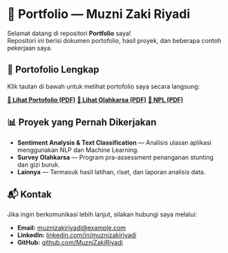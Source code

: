 # 📌 Portfolio — Muzni Zaki Riyadi

Selamat datang di repositori **Portfolio** saya!  
Repositori ini berisi dokumen portofolio, hasil proyek, dan beberapa contoh pekerjaan saya.

## 📄 Portofolio Lengkap
Klik tautan di bawah untuk melihat portofolio saya secara langsung:

[**📂 Lihat Portofolio (PDF)**](https://github.com/MuzniZakiRiyadi/Portfolio/raw/main/Portofolio_Muzni%20Zaki%20Riyadi.pdf)
[**📂 Lihat Olahkarsa (PDF)**](https://github.com/MuzniZakiRiyadi/Portfolio/raw/main/Survey_Olahkarsa.pdf)
[**📂 NPL (PDF)**](https://github.com/MuzniZakiRiyadi/Portfolio/blob/main/Sentiment%20Analysis%20and%20Text%20Classification%20on%20eBay%20App%20Reviews.ipynb)

## 📊 Proyek yang Pernah Dikerjakan
- **Sentiment Analysis & Text Classification** — Analisis ulasan aplikasi menggunakan NLP dan Machine Learning.
- **Survey Olahkarsa** — Program pra-assessment penanganan stunting dan gizi buruk.
- **Lainnya** — Termasuk hasil latihan, riset, dan laporan analisis data.

## 📬 Kontak
Jika ingin berkomunikasi lebih lanjut, silakan hubungi saya melalui:
- **Email:** muznizakiriyadi@example.com
- **LinkedIn:** [linkedin.com/in/muznizakiriyadi](https://linkedin.com/in/muznizakiriyadi)
- **GitHub:** [github.com/MuzniZakiRiyadi](https://github.com/MuzniZakiRiyadi)
